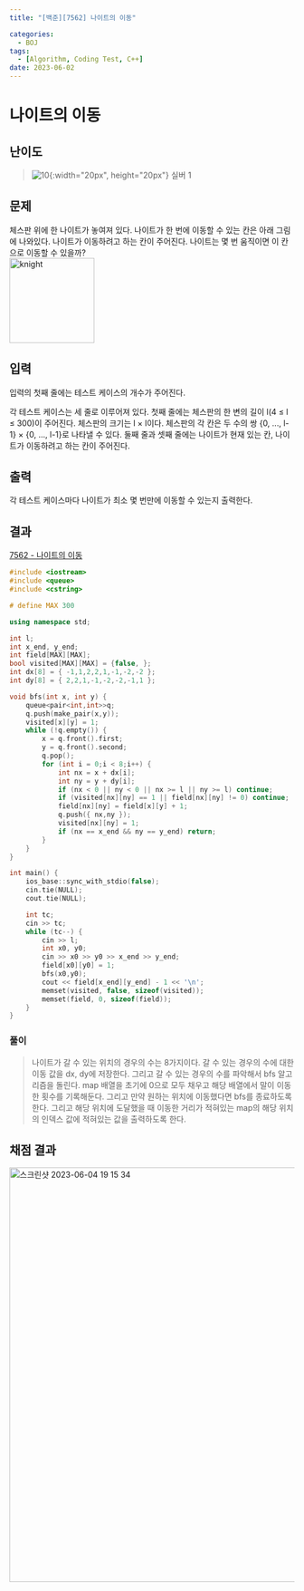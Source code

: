 ```yaml
---
title: "[백준][7562] 나이트의 이동"

categories:
  - BOJ
tags:
  - [Algorithm, Coding Test, C++]
date: 2023-06-02
---
```

# 나이트의 이동

## 난이도
> ![10](https://github.com/ihmmaru99/ihmmaru99.github.io/assets/109266664/1725e8ac-be34-44d1-a4db-174d0a2cd0dd){:width="20px", height="20px"} <span style="color:#585858"> 실버 1</span>

## 문제
체스판 위에 한 나이트가 놓여져 있다. 나이트가 한 번에 이동할 수 있는 칸은 아래 그림에 나와있다. 나이트가 이동하려고 하는 칸이 주어진다. 나이트는 몇 번 움직이면 이 칸으로 이동할 수 있을까?<br>
<img width="150" alt="knight" src="https://github.com/ihmmaru99/BOJ/assets/109266664/a1ca905c-c353-4be9-ba9a-2b7ce5f6fe0f">

## 입력
입력의 첫째 줄에는 테스트 케이스의 개수가 주어진다.

각 테스트 케이스는 세 줄로 이루어져 있다. 첫째 줄에는 체스판의 한 변의 길이 l(4 ≤ l ≤ 300)이 주어진다. 체스판의 크기는 l × l이다. 체스판의 각 칸은 두 수의 쌍 {0, ..., l-1} × {0, ..., l-1}로 나타낼 수 있다. 둘째 줄과 셋째 줄에는 나이트가 현재 있는 칸, 나이트가 이동하려고 하는 칸이 주어진다.

## 출력
각 테스트 케이스마다 나이트가 최소 몇 번만에 이동할 수 있는지 출력한다.

## 결과
[7562 - 나이트의 이동](https://github.com/ihmmaru99/BOJ/blob/main/7562/7562.cpp)
```c++
#include <iostream>
#include <queue>
#include <cstring>

# define MAX 300

using namespace std;

int l;
int x_end, y_end;
int field[MAX][MAX];
bool visited[MAX][MAX] = {false, };
int dx[8] = { -1,1,2,2,1,-1,-2,-2 };
int dy[8] = { 2,2,1,-1,-2,-2,-1,1 };

void bfs(int x, int y) {
	queue<pair<int,int>>q;
	q.push(make_pair(x,y));
	visited[x][y] = 1;
	while (!q.empty()) {
		x = q.front().first;
		y = q.front().second;
		q.pop();
		for (int i = 0;i < 8;i++) {
			int nx = x + dx[i];
			int ny = y + dy[i];
			if (nx < 0 || ny < 0 || nx >= l || ny >= l) continue;
			if (visited[nx][ny] == 1 || field[nx][ny] != 0) continue;
			field[nx][ny] = field[x][y] + 1;
			q.push({ nx,ny });
			visited[nx][ny] = 1;
			if (nx == x_end && ny == y_end) return;
		}
	}
}

int main() {
	ios_base::sync_with_stdio(false);
	cin.tie(NULL);
	cout.tie(NULL);

	int tc;
	cin >> tc;
	while (tc--) {
		cin >> l;
		int x0, y0;
		cin >> x0 >> y0 >> x_end >> y_end;
		field[x0][y0] = 1;
		bfs(x0,y0);
		cout << field[x_end][y_end] - 1 << '\n';
		memset(visited, false, sizeof(visited));
		memset(field, 0, sizeof(field));
	}
}
```

### 풀이
> 나이트가 갈 수 있는 위치의 경우의 수는 8가지이다. 갈 수 있는 경우의 수에 대한 이동 값을 dx, dy에 저장한다. 그리고 갈 수 있는 경우의 수를 파악해서 bfs 알고리즘을 돌린다. map 배열을 초기에 0으로 모두 채우고 해당 배열에서 말이 이동한 횟수를 기록해둔다. 그리고 만약 원하는 위치에 이동했다면 bfs를 종료하도록 한다. 그리고 해당 위치에 도달했을 때 이동한 거리가 적혀있는 map의 해당 위치의 인덱스 값에 적혀있는 값을 출력하도록 한다.

## 채점 결과
<img width="732" alt="스크린샷 2023-06-04 19 15 34" src="https://github.com/ihmmaru99/BOJ/assets/109266664/98abf7dd-3631-48bc-8a8c-4aec904684cb">


